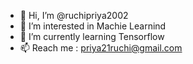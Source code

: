 - 👋 Hi, I’m @ruchipriya2002
- 👀 I’m interested in Machie Learnind 
- 🌱 I’m currently learning Tensorflow
- 📫 Reach me : priya21ruchi@gmail.com

<!---
ruchipriya2002/ruchipriya2002 is a ✨ special ✨ repository because its `README.md` (this file) appears on your GitHub profile.
You can click the Preview link to take a look at your changes.
--->
